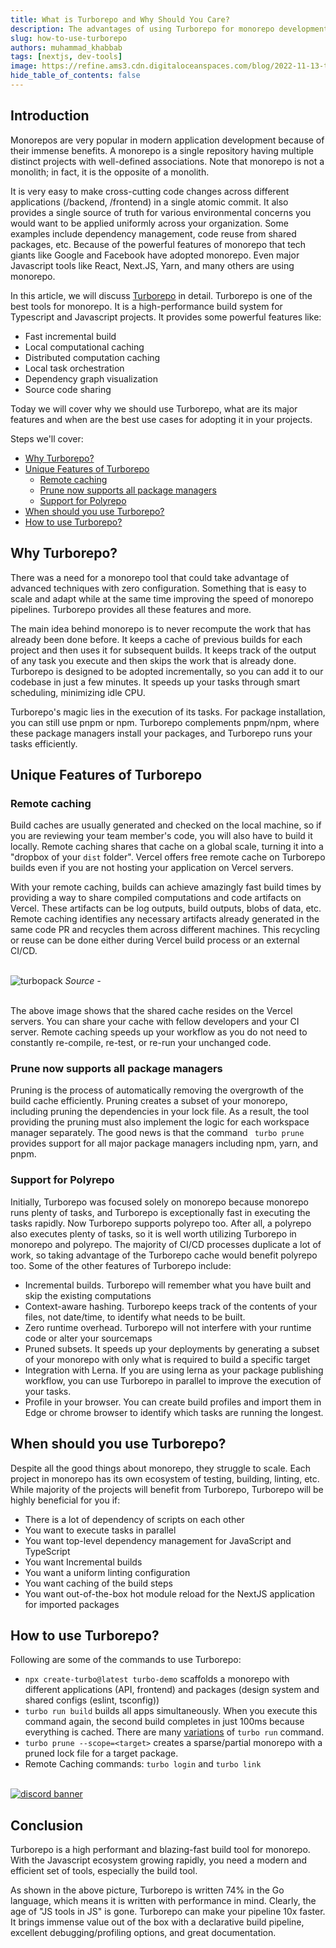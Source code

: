 ```yaml
---
title: What is Turborepo and Why Should You Care?
description: The advantages of using Turborepo for monorepo development.
slug: how-to-use-turborepo
authors: muhammad_khabbab
tags: [nextjs, dev-tools]
image: https://refine.ams3.cdn.digitaloceanspaces.com/blog/2022-11-13-turborepo/social.png
hide_table_of_contents: false
---
```


## Introduction

Monorepos are very popular in modern application development because of their immense benefits. A monorepo is a single repository having multiple distinct projects with well-defined associations. Note that monorepo is not a monolith; in fact, it is the opposite of a monolith.

It is very easy to make cross-cutting code changes across different applications (/backend, /frontend) in a single atomic commit. It also provides a single source of truth for various environmental concerns you would want to be applied uniformly across your organization. Some examples include dependency management, code reuse from shared packages, etc. Because of the powerful features of monorepo that tech giants like Google and Facebook have adopted monorepo. Even major Javascript tools like React, Next.JS, Yarn, and many others are using monorepo.

In this article, we will discuss [Turborepo](https://turbo.build/) in detail. Turborepo is one of the best tools for monorepo. It is a high-performance build system for Typescript and Javascript projects. It provides some powerful features like:

- Fast incremental build
- Local computational caching
- Distributed computation caching
- Local task orchestration
- Dependency graph visualization
- Source code sharing

Today we will cover why we should use Turborepo, what are its major features and when are the best use cases for adopting it in your projects.

Steps we'll cover:

- [Why Turborepo?](#why-turborepo)
- [Unique Features of Turborepo](#unique-features-of-turborepo)
  - [Remote caching](#remote-caching)
  - [Prune now supports all package managers](#prune-now-supports-all-package-managers)
  - [Support for Polyrepo](#support-for-polyrepo)
- [When should you use Turborepo?](#when-should-you-use-turborepo)
- [How to use Turborepo?](#how-to-use-turborepo)

## Why Turborepo?

There was a need for a monorepo tool that could take advantage of advanced techniques with zero configuration. Something that is easy to scale and adapt while at the same time improving the speed of monorepo pipelines. Turborepo provides all these features and more.

The main idea behind monorepo is to never recompute the work that has already been done before. It keeps a cache of previous builds for each project and then uses it for subsequent builds. It keeps track of the output of any task you execute and then skips the work that is already done.
Turborepo is designed to be adopted incrementally, so you can add it to our codebase in just a few minutes. It speeds up your tasks through smart scheduling, minimizing idle CPU.

Turborepo's magic lies in the execution of its tasks. For package installation, you can still use pnpm or npm. Turborepo complements pnpm/npm, where these package managers install your packages, and Turborepo runs your tasks efficiently.

## Unique Features of Turborepo

### Remote caching

Build caches are usually generated and checked on the local machine, so if you are reviewing your team member's code, you will also have to build it locally. Remote caching shares that cache on a global scale, turning it into a "dropbox of your `dist` folder". Vercel offers free remote cache on Turborepo builds even if you are not hosting your application on Vercel servers.

With your remote caching, builds can achieve amazingly fast build times by providing a way to share compiled computations and code artifacts on Vercel. These artifacts can be log outputs, build outputs, blobs of data, etc. Remote caching identifies any necessary artifacts already generated in the same code PR and recycles them across different machines. This recycling or reuse can be done either during Vercel build process or an external CI/CD.

<br/>

<div className="centered-image"  >
   <img style={{alignSelf:"center"}}  src="https://refine.ams3.cdn.digitaloceanspaces.com/blog/2022-11-13-turborepo/turbopack.png"  alt="turbopack" />
<em> Source - </em>
</div>

<br/>

The above image shows that the shared cache resides on the Vercel servers. You can share your cache with fellow developers and your CI server.
Remote caching speeds up your workflow as you do not need to constantly re-compile, re-test, or re-run your unchanged code.

### Prune now supports all package managers

Pruning is the process of automatically removing the overgrowth of the build cache efficiently. Pruning creates a subset of your monorepo, including pruning the dependencies in your lock file. As a result, the tool providing the pruning must also implement the logic for each workspace manager separately. The good news is that the command ` turbo prune` provides support for all major package managers including npm, yarn, and pnpm.

### Support for Polyrepo

Initially, Turborepo was focused solely on monorepo because monorepo runs plenty of tasks, and Turborepo is exceptionally fast in executing the tasks rapidly. Now Turborepo supports polyrepo too. After all, a polyrepo also executes plenty of tasks, so it is well worth utilizing Turborepo in monorepo and polyrepo. The majority of CI/CD processes duplicate a lot of work, so taking advantage of the Turborepo cache would benefit polyrepo too.
Some of the other features of Turborepo include:

- Incremental builds. Turborepo will remember what you have built and skip the existing computations
- Context-aware hashing. Turborepo keeps track of the contents of your files, not date/time, to identify what needs to be built.
- Zero runtime overhead. Turborepo will not interfere with your runtime code or alter your sourcemaps
- Pruned subsets. It speeds up your deployments by generating a subset of your monorepo with only what is required to build a specific target
- Integration with Lerna. If you are using lerna as your package publishing workflow, you can use Turborepo in parallel to improve the execution of your tasks.
- Profile in your browser. You can create build profiles and import them in Edge or chrome browser to identify which tasks are running the longest.

## When should you use Turborepo?

Despite all the good things about monorepo, they struggle to scale. Each project in monorepo has its own ecosystem of testing, building, linting, etc. While majority of the projects will benefit from Turborepo, Turborepo will be highly beneficial for you if:

- There is a lot of dependency of scripts on each other
- You want to execute tasks in parallel
- You want top-level dependency management for JavaScript and TypeScript
- You want Incremental builds
- You want a uniform linting configuration
- You want caching of the build steps
- You want out-of-the-box hot module reload for the NextJS application for imported packages

## How to use Turborepo?

Following are some of the commands to use Turborepo:

- `npx create-turbo@latest turbo-demo` scaffolds a monorepo with different applications (API, frontend) and packages (design system and shared configs (eslint, tsconfig))
- `turbo run build` builds all apps simultaneously. When you execute this command again, the second build completes in just 100ms because everything is cached. There are many [variations](https://turborepo.org/docs/reference/command-line-reference) of `turbo run` command.
- `turbo prune --scope=<target>` creates a sparse/partial monorepo with a pruned lock file for a target package.
- Remote Caching commands: `turbo login` and `turbo link`

<br/>
<div>
<a href="https://discord.gg/refine">
  <img  src="https://refine.ams3.cdn.digitaloceanspaces.com/website/static/img/discord_big_blue.png" alt="discord banner" />
</a>
</div>

## Conclusion

Turborepo is a high performant and blazing-fast build tool for monorepo. With the Javascript ecosystem growing rapidly, you need a modern and efficient set of tools, especially the build tool.

As shown in the above picture, Turborepo is written 74% in the Go language, which means it is written with performance in mind. Clearly, the age of "JS tools in JS" is gone. Turborepo can make your pipeline 10x faster. It brings immense value out of the box with a declarative build pipeline, excellent debugging/profiling options, and great documentation.
